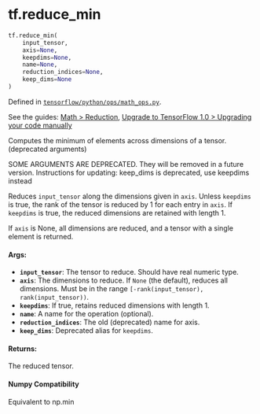 <div itemscope itemtype="http://developers.google.com/ReferenceObject">
<meta itemprop="name" content="tf.reduce_min" />
<meta itemprop="path" content="Stable" />
</div>

# tf.reduce_min

``` python
tf.reduce_min(
    input_tensor,
    axis=None,
    keepdims=None,
    name=None,
    reduction_indices=None,
    keep_dims=None
)
```



Defined in [`tensorflow/python/ops/math_ops.py`](https://www.tensorflow.org/code/tensorflow/python/ops/math_ops.py).

See the guides: [Math > Reduction](../../../api_guides/python/math_ops.md#Reduction), [Upgrade to TensorFlow 1.0 > Upgrading your code manually](../../../api_guides/python/upgrade.md#Upgrading_your_code_manually)

Computes the minimum of elements across dimensions of a tensor. (deprecated arguments)

SOME ARGUMENTS ARE DEPRECATED. They will be removed in a future version.
Instructions for updating:
keep_dims is deprecated, use keepdims instead

Reduces `input_tensor` along the dimensions given in `axis`.
Unless `keepdims` is true, the rank of the tensor is reduced by 1 for each
entry in `axis`. If `keepdims` is true, the reduced dimensions
are retained with length 1.

If `axis` is None, all dimensions are reduced, and a
tensor with a single element is returned.

#### Args:

* <b>`input_tensor`</b>: The tensor to reduce. Should have real numeric type.
* <b>`axis`</b>: The dimensions to reduce. If `None` (the default),
    reduces all dimensions. Must be in the range
    `[-rank(input_tensor), rank(input_tensor))`.
* <b>`keepdims`</b>: If true, retains reduced dimensions with length 1.
* <b>`name`</b>: A name for the operation (optional).
* <b>`reduction_indices`</b>: The old (deprecated) name for axis.
* <b>`keep_dims`</b>: Deprecated alias for `keepdims`.


#### Returns:

The reduced tensor.



#### Numpy Compatibility
Equivalent to np.min


